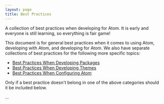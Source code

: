 ```yaml
---
layout: page
title: Best Practices
---
```


A collection of best practices when developing for Atom. It is early and
everyone is still learning, so everything is fair game!

This document is for general best practices when it comes to using Atom,
developing with Atom, and developing for Atom. We also have separate
collections of best practices for the following more specific topics:

- [Best Practices When Developing Packages](PackageGuides/BestPractices.md)
- [Best Practices When Developing Themes](ThemeGuides/BestPractices.md)
- [Best Practices When Configuring Atom](ConfigurationGuides/BestPractices/md)

Only if a best practice doesn't belong in one of the above categories should
it be included below.

...
